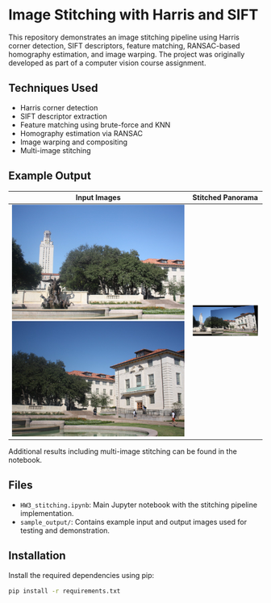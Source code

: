 # Image Stitching with Harris and SIFT

This repository demonstrates an image stitching pipeline using Harris corner detection, SIFT descriptors, feature matching, RANSAC-based homography estimation, and image warping. The project was originally developed as part of a computer vision course assignment.

## Techniques Used

- Harris corner detection
- SIFT descriptor extraction
- Feature matching using brute-force and KNN
- Homography estimation via RANSAC
- Image warping and compositing
- Multi-image stitching

## Example Output

| Input Images | Stitched Panorama |
|--------------|------------------|
| ![input](data/uttower_left.jpg) ![input](data/uttower_right.jpg) | ![output](data/output.png) |

Additional results including multi-image stitching can be found in the notebook.

## Files

- `HW3_stitching.ipynb`: Main Jupyter notebook with the stitching pipeline implementation.
- `sample_output/`: Contains example input and output images used for testing and demonstration.

## Installation

Install the required dependencies using pip:

```bash
pip install -r requirements.txt
